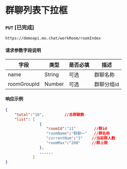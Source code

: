 # 群聊列表下拉框
### `PUT`  [已完成]
```
https://demoapi.mo.chat/workRoom/roomIndex
```

#### 请求参数字段说明

| 字段  | 类型 | 是否必填 | 描述|
| ------------- | ------------- | ------------------ | ------------------ |
| name  | String  | 可选 | 群聊名称 |
| roomGroupId  | Number  | 可选 | 群聊分组id |


#### 响应示例

```json
{
    "total":"10",         //总群聊数
    "list": [
               {
                  "roomId":"11"        //群id
                  "roomName":"群聊一"   //群名称
                  "currentNum":"3"    //当前群人数
                  "roomMax":"200"     //群上限
               },
               ......
            ]
}
```